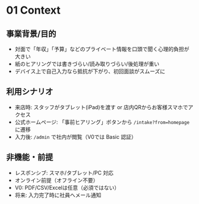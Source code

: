 # 01 Context

## 事業背景/目的

* 対面で「年収」「予算」などのプライベート情報を口頭で聞く心理的負担が大きい
* 紙のヒアリングでは書きづらい/読み取りづらい/後処理が重い
* デバイス上で自己入力なら抵抗が下がり、初回面談がスムーズに

## 利用シナリオ

* 来店時: スタッフがタブレット(iPad)を渡す or 店内QRからお客様スマホでアクセス
* 公式ホームページ: 「事前ヒアリング」ボタンから `/intake?from=homepage` に遷移
* 入力後: `/admin` で社内が閲覧（V0では Basic 認証）

## 非機能・前提

* レスポンシブ: スマホ/タブレット/PC 対応
* オンライン前提（オフライン不要）
* V0: PDF/CSV/Excelは任意（必須ではない）
* 将来: 入力完了時に社員へメール通知
